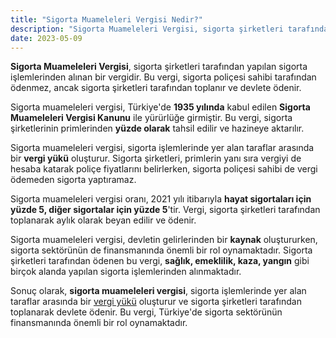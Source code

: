 ```yaml
---
title: "Sigorta Muameleleri Vergisi Nedir?"
description: "Sigorta Muameleleri Vergisi, sigorta şirketleri tarafından yapılan sigorta işlemlerinden alınan bir vergidir"
date: 2023-05-09
---
```


**Sigorta Muameleleri Vergisi**, sigorta şirketleri tarafından yapılan sigorta işlemlerinden alınan bir vergidir. Bu
vergi, sigorta poliçesi sahibi tarafından ödenmez, ancak sigorta şirketleri tarafından toplanır ve devlete ödenir.

Sigorta muameleleri vergisi, Türkiye'de **1935 yılında** kabul edilen **Sigorta Muameleleri Vergisi Kanunu** ile
yürürlüğe girmiştir. Bu vergi, sigorta şirketlerinin primlerinden **yüzde olarak** tahsil edilir ve hazineye aktarılır.

Sigorta muameleleri vergisi, sigorta işlemlerinde yer alan taraflar arasında bir **vergi yükü** oluşturur. Sigorta
şirketleri, primlerin yanı sıra vergiyi de hesaba katarak poliçe fiyatlarını belirlerken, sigorta poliçesi sahibi de
vergi ödemeden sigorta yaptıramaz.

Sigorta muameleleri vergisi oranı, 2021 yılı itibarıyla **hayat sigortaları için yüzde 5, diğer sigortalar için yüzde 5**'tir.
Vergi, sigorta şirketleri tarafından toplanarak aylık olarak beyan edilir ve ödenir.

Sigorta muameleleri vergisi, devletin gelirlerinden bir **kaynak** oluştururken, sigorta sektörünün de finansmanında
önemli bir rol oynamaktadır. Sigorta şirketleri tarafından ödenen bu vergi, **sağlık, emeklilik, kaza, yangın** gibi
birçok alanda yapılan sigorta işlemlerinden alınmaktadır.

Sonuç olarak, **sigorta muameleleri vergisi**, sigorta işlemlerinde yer alan taraflar arasında bir <a href="/yazilar/vergi-yuku-nedir/">vergi yükü</a> oluşturur
ve sigorta şirketleri tarafından toplanarak devlete ödenir. Bu vergi, Türkiye'de sigorta sektörünün finansmanında önemli
bir rol oynamaktadır.
